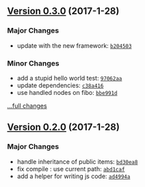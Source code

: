 ## [Version 0.3.0](https://github.com/glayzzle/glayzzle/releases/tag/v0.3.0) (2017-1-28)

### Major Changes

- update with the new framework: [`b204503`](https://github.com/glayzzle/glayzzle/commit/b204503)

### Minor Changes

- add a stupid hello world test: [`97062aa`](https://github.com/glayzzle/glayzzle/commit/97062aa)
- update dependencies: [`c38a416`](https://github.com/glayzzle/glayzzle/commit/c38a416)
- use handled nodes on fibo: [`bbe991d`](https://github.com/glayzzle/glayzzle/commit/bbe991d)

[...full changes](https://github.com/glayzzle/glayzzle/compare/v0.2.0...v0.3.0)

## [Version 0.2.0](https://github.com/glayzzle/glayzzle/releases/tag/v0.2.0) (2017-1-28)

### Major Changes

- handle inheritance of public items: [`bd30ea8`](https://github.com/glayzzle/glayzzle/commit/bd30ea8)
- fix compile : use current path: [`abd1caf`](https://github.com/glayzzle/glayzzle/commit/abd1caf)
- add a helper for writing js code: [`ad4994a`](https://github.com/glayzzle/glayzzle/commit/ad4994a)
